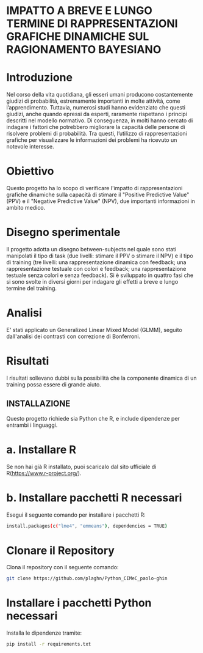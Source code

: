 # IMPATTO A BREVE E LUNGO TERMINE DI RAPPRESENTAZIONI GRAFICHE DINAMICHE SUL RAGIONAMENTO BAYESIANO

# Introduzione
Nel corso della vita quotidiana, gli esseri umani producono costantemente giudizi di probabilità, estremamente importanti in molte attività, come l’apprendimento. Tuttavia, numerosi studi hanno evidenziato che questi giudizi, anche quando epressi da esperti, raramente rispettano i principi descritti nel modello normativo. Di conseguenza, in molti hanno cercato di indagare i fattori che potrebbero migliorare la capacità delle persone di risolvere problemi di probabilità. Tra questi, l’utilizzo di rappresentazioni grafiche per visualizzare le informazioni dei problemi ha ricevuto un notevole interesse.

# Obiettivo
Questo progetto ha lo scopo di verificare l'impatto di rappresentazioni grafiche dinamiche sulla capacità di stimare il "Positive Predictive Value" (PPV) e il "Negative Predictive Value" (NPV), due importanti informazioni in ambito medico.

# Disegno sperimentale
Il progetto adotta un disegno between-subjects nel quale sono stati manipolati il tipo di task (due livelli: stimare il PPV o stimare il NPV) e il tipo di training (tre livelli: una rappresentazione dinamica con feedback; una rappresentazione testuale con colori e feedback; una rappresentazione testuale senza colori e senza feedback). Si è sviluppato in quattro fasi che si sono svolte in diversi giorni per indagare gli effetti a breve e lungo termine del training. 

# Analisi
E' stati applicato un Generalized Linear Mixed Model (GLMM), seguito dall'analisi dei contrasti con correzione di Bonferroni.

# Risultati
I risultati sollevano dubbi sulla possibilità che la componente dinamica di un training possa essere di grande aiuto. 

## INSTALLAZIONE
Questo progetto richiede sia Python che R, e include dipendenze per entrambi i linguaggi.

# a. Installare R
Se non hai già R installato, puoi scaricalo dal sito ufficiale di R(https://www.r-project.org/).

# b. Installare pacchetti R necessari
Esegui il seguente comando per installare i pacchetti R:

```bash
install.packages(c("lme4", "emmeans"), dependencies = TRUE)
```

# Clonare il Repository
Clona il repository con il seguente comando:

```bash
git clone https://github.com/plaghn/Python_CIMeC_paolo-ghin
```

# Installare i pacchetti Python necessari
Installa le dipendenze tramite:

```bash
pip install -r requirements.txt
```


